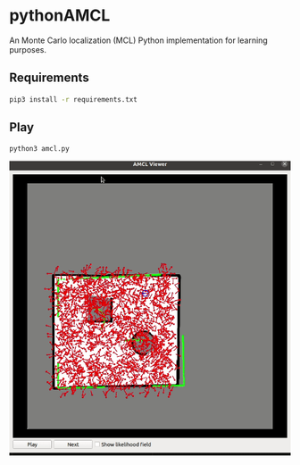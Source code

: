 # pythonAMCL

An Monte Carlo localization (MCL) Python implementation for learning purposes.

## Requirements

```bash
pip3 install -r requirements.txt
```

## Play

```bash
python3 amcl.py
```

<img src="data/demo.gif" width="640px">

